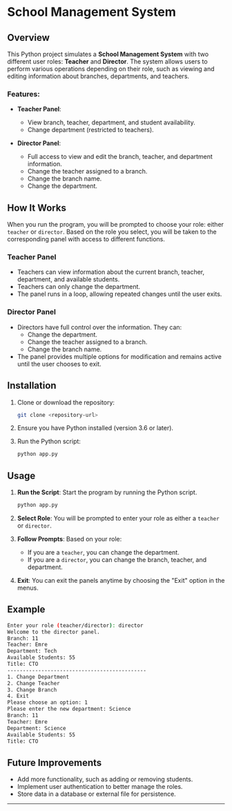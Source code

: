 


# School Management System

## Overview
This Python project simulates a **School Management System** with two different user roles: **Teacher** and **Director**. The system allows users to perform various operations depending on their role, such as viewing and editing information about branches, departments, and teachers.

### Features:
- **Teacher Panel**:
  - View branch, teacher, department, and student availability.
  - Change department (restricted to teachers).
  
- **Director Panel**:
  - Full access to view and edit the branch, teacher, and department information.
  - Change the teacher assigned to a branch.
  - Change the branch name.
  - Change the department.
  
## How It Works
When you run the program, you will be prompted to choose your role: either `teacher` or `director`. Based on the role you select, you will be taken to the corresponding panel with access to different functions.

### Teacher Panel
- Teachers can view information about the current branch, teacher, department, and available students.
- Teachers can only change the department.
- The panel runs in a loop, allowing repeated changes until the user exits.

### Director Panel
- Directors have full control over the information. They can:
  - Change the department.
  - Change the teacher assigned to a branch.
  - Change the branch name.
- The panel provides multiple options for modification and remains active until the user chooses to exit.

## Installation
1. Clone or download the repository:
   ```bash
   git clone <repository-url>
   ```

2. Ensure you have Python installed (version 3.6 or later).

3. Run the Python script:
   ```bash
   python app.py
   ```

## Usage

1. **Run the Script**: Start the program by running the Python script.
   ```bash
   python app.py
   ```

2. **Select Role**: You will be prompted to enter your role as either a `teacher` or `director`.
   
3. **Follow Prompts**: Based on your role:
   - If you are a `teacher`, you can change the department.
   - If you are a `director`, you can change the branch, teacher, and department.

4. **Exit**: You can exit the panels anytime by choosing the "Exit" option in the menus.

## Example

```bash
Enter your role (teacher/director): director
Welcome to the director panel.
Branch: 11
Teacher: Emre
Department: Tech
Available Students: 55
Title: CTO
---------------------------------------------
1. Change Department
2. Change Teacher
3. Change Branch
4. Exit
Please choose an option: 1
Please enter the new department: Science
Branch: 11
Teacher: Emre
Department: Science
Available Students: 55
Title: CTO
```

## Future Improvements
- Add more functionality, such as adding or removing students.
- Implement user authentication to better manage the roles.
- Store data in a database or external file for persistence.



---

